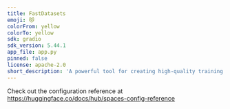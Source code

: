 ```yaml
---
title: FastDatasets
emoji: 😻
colorFrom: yellow
colorTo: yellow
sdk: gradio
sdk_version: 5.44.1
app_file: app.py
pinned: false
license: apache-2.0
short_description: 'A powerful tool for creating high-quality training datasets '
---
```


Check out the configuration reference at https://huggingface.co/docs/hub/spaces-config-reference

